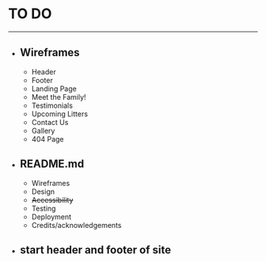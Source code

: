 # TO DO

---

- ## Wireframes

  - Header
  - Footer
  - Landing Page
  - Meet the Family!
  - Testimonials
  - Upcoming Litters
  - Contact Us
  - Gallery
  - 404 Page

- ## README.md

  - Wireframes
  - Design
  - ~~Accessibility~~
  - Testing
  - Deployment
  - Credits/acknowledgements

- ## start header and footer of site
